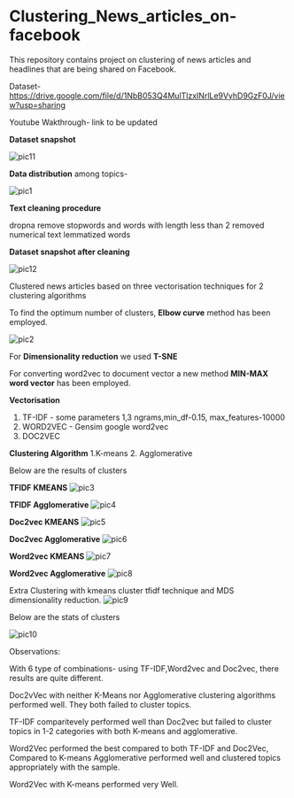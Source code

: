 # Clustering_News_articles_on-facebook

This repository contains project on clustering of news articles and headlines that are being shared on Facebook. 

Dataset- https://drive.google.com/file/d/1NbB053Q4MulTlzxINrlLe9VyhD9GzF0J/view?usp=sharing

Youtube Wakthrough- link to be updated

**Dataset snapshot**

![pic11](https://github.com/ARGULASAISURAJ/Clustering_News_articles_on-facebook/blob/main/Images/pic11.png)

**Data distribution** among topics-

![pic1](https://github.com/ARGULASAISURAJ/Clustering_News_articles_on-facebook/blob/main/Images/pic1.PNG)

**Text cleaning procedure**

dropna
remove stopwords and words with length less than 2
removed numerical text
lemmatized words



**Dataset snapshot after cleaning**

![pic12](https://github.com/ARGULASAISURAJ/Clustering_News_articles_on-facebook/blob/main/Images/pic12.png)


Clustered news articles based on three vectorisation techniques for 2 clustering algorithms

To find the optimum number of clusters, **Elbow curve** method has been employed.

![pic2](https://github.com/ARGULASAISURAJ/Clustering_News_articles_on-facebook/blob/main/Images/pic2.PNG)

For **Dimensionality reduction** we used **T-SNE**

For converting word2vec to document vector a new method **MIN-MAX word vector** has been employed.

**Vectorisation**
1. TF-IDF - some parameters 1,3 ngrams,min_df-0.15, max_features-10000
2. WORD2VEC - Gensim google word2vec
3. DOC2VEC

**Clustering Algorithm**
1.K-means
2. Agglomerative

Below are the results of clusters

**TFIDF KMEANS**
![pic3](https://github.com/ARGULASAISURAJ/Clustering_News_articles_on-facebook/blob/main/Images/pic3.PNG)

**TFIDF Agglomerative**
![pic4](https://github.com/ARGULASAISURAJ/Clustering_News_articles_on-facebook/blob/main/Images/pic4.PNG)

**Doc2vec KMEANS**
![pic5](https://github.com/ARGULASAISURAJ/Clustering_News_articles_on-facebook/blob/main/Images/pic5.PNG)

**Doc2vec Agglomerative**
![pic6](https://github.com/ARGULASAISURAJ/Clustering_News_articles_on-facebook/blob/main/Images/pic6.PNG)

**Word2vec KMEANS**
![pic7](https://github.com/ARGULASAISURAJ/Clustering_News_articles_on-facebook/blob/main/Images/pic7.PNG)

**Word2vec Agglomerative**
![pic8](https://github.com/ARGULASAISURAJ/Clustering_News_articles_on-facebook/blob/main/Images/pic8.PNG)

Extra Clustering with kmeans cluster tfidf technique and MDS dimensionality reduction.
![pic9](https://github.com/ARGULASAISURAJ/Clustering_News_articles_on-facebook/blob/main/Images/pic9.PNG)

Below are the stats of clusters

![pic10](https://github.com/ARGULASAISURAJ/Clustering_News_articles_on-facebook/blob/main/Images/pic10.PNG)

Observations:

With 6 type of combinations- using TF-IDF,Word2vec and Doc2vec, there results are quite different.

Doc2vVec with neither K-Means nor Agglomerative clustering algorithms performed well. They both failed to cluster topics.

TF-IDF comparitevely performed well than Doc2vec but failed to cluster topics in 1-2 categories with both K-means and agglomerative.

Word2Vec performed the best compared to both TF-IDF and Doc2Vec, Compared to K-means Agglomerative performed well and clustered topics appropriately with the sample.

Word2Vec with K-means performed very Well.
